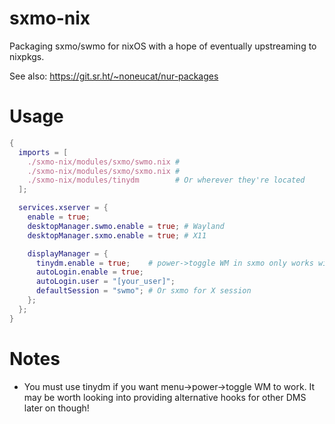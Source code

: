 # sxmo-nix

Packaging sxmo/swmo for nixOS with a hope of eventually upstreaming to nixpkgs.

See also: https://git.sr.ht/~noneucat/nur-packages

# Usage

```nix
{
  imports = [
    ./sxmo-nix/modules/sxmo/swmo.nix #
    ./sxmo-nix/modules/sxmo/sxmo.nix #
    ./sxmo-nix/modules/tinydm        # Or wherever they're located
  ];

  services.xserver = {
    enable = true;
    desktopManager.swmo.enable = true; # Wayland
    desktopManager.sxmo.enable = true; # X11

    displayManager = {
      tinydm.enable = true;    # power->toggle WM in sxmo only works with tinytm
      autoLogin.enable = true;
      autoLogin.user = "[your_user]";
      defaultSession = "swmo"; # Or sxmo for X session
    };
  };
}
```

# Notes
* You must use tinydm if you want menu->power->toggle WM to work. It may be worth looking into providing alternative hooks for other DMS later on though!
